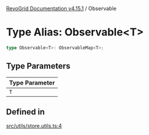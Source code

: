 [RevoGrid Documentation v4.15.1](README.md) / Observable

# Type Alias: Observable\<T\>

```ts
type Observable<T>: ObservableMap<T>;
```

## Type Parameters

| Type Parameter |
| ------ |
| `T` |

## Defined in

[src/utils/store.utils.ts:4](https://github.com/revolist/revogrid/blob/9d06c9d1de184a8cd977144efe5186ec5a7312cb/src/utils/store.utils.ts#L4)
